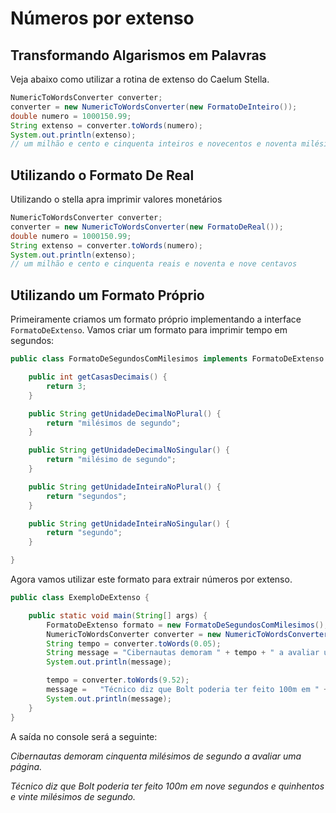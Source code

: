 # Números por extenso
## Transformando Algarismos em Palavras

Veja abaixo como utilizar a rotina de extenso do Caelum Stella.
```java
NumericToWordsConverter converter;  
converter = new NumericToWordsConverter(new FormatoDeInteiro());  
double numero = 1000150.99;  
String extenso = converter.toWords(numero);  
System.out.println(extenso);
// um milhão e cento e cinquenta inteiros e novecentos e noventa milésimos 
```

## Utilizando o Formato De Real

Utilizando o stella apra imprimir valores monetários
```java
NumericToWordsConverter converter;  
converter = new NumericToWordsConverter(new FormatoDeReal());  
double numero = 1000150.99;  
String extenso = converter.toWords(numero);  
System.out.println(extenso);
// um milhão e cento e cinquenta reais e noventa e nove centavos
```

## Utilizando um Formato Próprio

Primeiramente criamos um formato próprio implementando a interface `FormatoDeExtenso`. Vamos criar um formato para imprimir tempo em segundos: 
```java
public class FormatoDeSegundosComMilesimos implements FormatoDeExtenso {  

    public int getCasasDecimais() {  
        return 3;  
    }  

    public String getUnidadeDecimalNoPlural() {  
        return "milésimos de segundo";  
    }  

    public String getUnidadeDecimalNoSingular() {  
        return "milésimo de segundo";  
    }  

    public String getUnidadeInteiraNoPlural() {  
        return "segundos";  
    }  

    public String getUnidadeInteiraNoSingular() {  
        return "segundo";  
    }  

}  
```

Agora vamos utilizar este formato para extrair números por extenso. 
```java
public class ExemploDeExtenso {  

    public static void main(String[] args) {  
        FormatoDeExtenso formato = new FormatoDeSegundosComMilesimos();  
        NumericToWordsConverter converter = new NumericToWordsConverter(formato);  
        String tempo = converter.toWords(0.05);  
        String message = "Cibernautas demoram " + tempo + " a avaliar uma página.";  
        System.out.println(message);  

        tempo = converter.toWords(9.52);  
        message =   "Técnico diz que Bolt poderia ter feito 100m em " + tempo + ".";  
        System.out.println(message);  
    }  
}  
```
A saída no console será a seguinte:

*Cibernautas demoram cinquenta milésimos de segundo a avaliar uma página.*

*Técnico diz que Bolt poderia ter feito 100m em nove segundos e quinhentos e vinte milésimos de segundo.*



